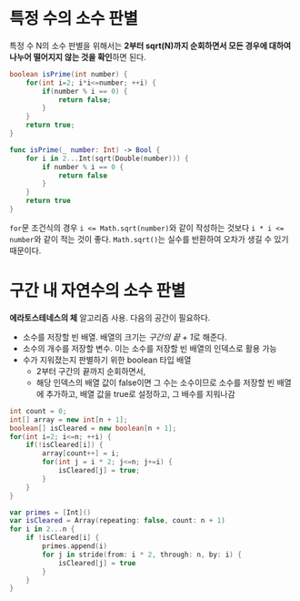 # 특정 수의 소수 판별

특정 수 N의 소수 판별을 위해서는 **2부터 sqrt(N)까지 순회하면서 모든 경우에 대하여 나누어 떨어지지 않는 것을 확인**하면 된다.

```java
boolean isPrime(int number) {
    for(int i=2; i*i<=number; ++i) {
        if(number % i == 0) {
            return false;
        }
    }
    return true;
}
```

```swift
func isPrime(_ number: Int) -> Bool {
    for i in 2...Int(sqrt(Double(number))) {
        if number % i == 0 {
            return false
        }
    }
    return true
}
```

`for`문 조건식의 경우 `i <= Math.sqrt(number)`와 같이 작성하는 것보다 `i * i <= number`와 같이 적는 것이 좋다. `Math.sqrt()`는 실수를 반환하여 오차가 생길 수 있기 때문이다.

# 구간 내 자연수의 소수 판별

**에라토스테네스의 체** 알고리즘 사용. 다음의 공간이 필요하다.

- 소수를 저장할 빈 배열. 배열의 크기는 *구간의 끝 + 1*로 해준다.
- 소수의 개수를 저장할 변수. 이는 소수를 저장할 빈 배열의 인덱스로 활용 가능
- 수가 지워졌는지 판별하기 위한 boolean 타입 배열
  - 2부터 구간의 끝까지 순회하면서,
  - 해당 인덱스의 배열 값이 false이면 그 수는 소수이므로 소수를 저장할 빈 배열에 추가하고, 배열 값을 true로 설정하고, 그 배수를 지워나감

```java
int count = 0;
int[] array = new int[n + 1];
boolean[] isCleared = new boolean[n + 1];
for(int i=2; i<=n; ++i) {
    if(!isCleared[i]) {
        array[count++] = i;
        for(int j = i * 2; j<=n; j+=i) {
            isCleared[j] = true;
        }
    }
}
```

```swift
var primes = [Int]()
var isCleared = Array(repeating: false, count: n + 1)
for i in 2...n {
    if !isCleared[i] {
        primes.append(i)
        for j in stride(from: i * 2, through: n, by: i) {
            isCleared[j] = true
        }
    }
}
```

